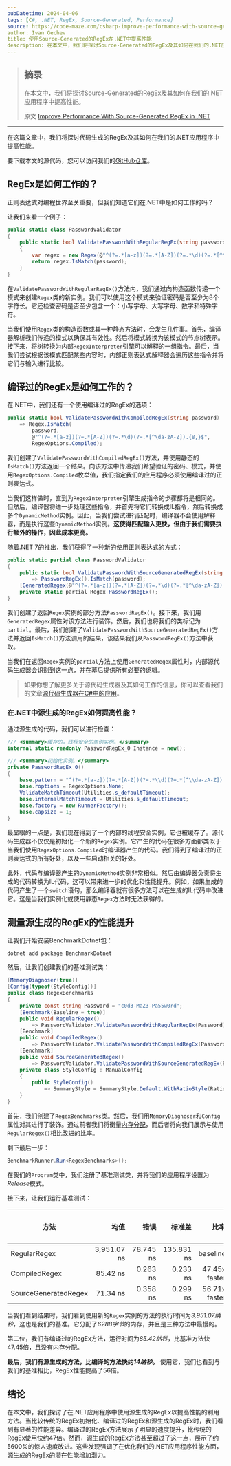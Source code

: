 ```yaml
---
pubDatetime: 2024-04-06
tags: [C#, .NET, RegEx, Source-Generated, Performance]
source: https://code-maze.com/csharp-improve-performance-with-source-generated-regex/
author: Ivan Gechev
title: 使用Source-Generated的RegEx在.NET中提高性能
description: 在本文中，我们将探讨Source-Generated的RegEx及其如何在我们的.NET应用程序中提高性能。
---
```


> ## 摘录
>
> 在本文中，我们将探讨Source-Generated的RegEx及其如何在我们的.NET应用程序中提高性能。
>
> 原文 [Improve Performance With Source-Generated RegEx in .NET](https://code-maze.com/csharp-improve-performance-with-source-generated-regex/)

---

在这篇文章中，我们将探讨代码生成的RegEx及其如何在我们的.NET应用程序中提高性能。

要下载本文的源代码，您可以访问我们的[GitHub仓库](https://github.com/CodeMazeBlog/CodeMazeGuides/tree/main/dotnet-performance/ImprovePerformanceWithSourceGeneratedRegEx)。

## RegEx是如何工作的？

正则表达式对编程世界至关重要，但我们知道它们在.NET中是如何工作的吗？

让我们来看一个例子：

```csharp
public static class PasswordValidator
{
    public static bool ValidatePasswordWithRegularRegEx(string password)
    {
        var regex = new Regex(@"^(?=.*[a-z])(?=.*[A-Z])(?=.*\d)(?=.*[^\da-zA-Z]).{8,}$");
        return regex.IsMatch(password);
    }
}
```

在`ValidatePasswordWithRegularRegEx()`方法内，我们通过向构造函数传递一个模式来创建`Regex`类的新实例。我们可以使用这个模式来验证密码是否至少为8个字符长。它还检查密码是否至少包含一个：小写字母、大写字母、数字和特殊字符。

当我们使用`Regex`类的构造函数或其一种静态方法时，会发生几件事。首先，编译器解析我们传递的模式以确保其有效性。然后将模式转换为该模式的节点树表示。接下来，将树转换为内部`RegexInterpreter`引擎可以解释的一组指令。最后，当我们尝试根据该模式匹配某些内容时，内部正则表达式解释器会遍历这些指令并将它们与输入进行比较。

## 编译过的RegEx是如何工作的？

在.NET中，我们还有一个使用编译过的RegEx的选项：

```csharp
public static bool ValidatePasswordWithCompiledRegEx(string password)
    => Regex.IsMatch(
        password,
        @"^(?=.*[a-z])(?=.*[A-Z])(?=.*\d)(?=.*[^\da-zA-Z]).{8,}$",
        RegexOptions.Compiled);
```

我们创建了`ValidatePasswordWithCompiledRegEx()`方法，并使用静态的`IsMatch()`方法返回一个结果。向该方法中传递我们希望验证的密码、模式，并使用`RegexOptions.Compiled`枚举值，我们指定我们的应用程序必须使用编译过的正则表达式。

当我们这样做时，直到为`RegexInterpreter`引擎生成指令的步骤都将是相同的。但然后，编译器将进一步处理这些指令，并首先将它们转换成IL指令，然后转换成多个`DynamicMethod`实例。因此，当我们尝试进行匹配时，编译器不会使用解释器，而是执行这些`DynamicMethod`实例。**这使得匹配输入更快，但由于我们需要执行额外的操作，因此成本更高。**

随着.NET 7的推出，我们获得了一种新的使用正则表达式的方式：

```csharp
public static partial class PasswordValidator
{
    public static bool ValidatePasswordWithSourceGeneratedRegEx(string password)
        => PasswordRegEx().IsMatch(password);
    [GeneratedRegex(@"^(?=.*[a-z])(?=.*[A-Z])(?=.*\d)(?=.*[^\da-zA-Z]).{8,}$")]
    private static partial Regex PasswordRegEx();
}
```

我们创建了返回`Regex`实例的部分方法`PasswordRegEx()`。接下来，我们用`GeneratedRegex`属性对该方法进行装饰。然后，我们也将我们的类标记为`partial`。最后，我们创建了`ValidatePasswordWithSourceGeneratedRegEx()`方法并返回`IsMatch()`方法调用的结果，该结果我们从`PasswordRegEx()`方法中获取。

当我们在返回`Regex`实例的`partial`方法上使用`GeneratedRegex`属性时，内部源代码生成器会识别到这一点，并在幕后提供所有必要的逻辑。

> 如果你想了解更多关于源代码生成器及其如何工作的信息，你可以查看我们的文章[源代码生成器在C#中的应用](https://code-maze.com/csharp-source-generators/)。

### 在.NET中源生成的RegEx如何提高性能？

通过源生成的代码，我们可以进行检查：

```csharp
/// <summary>缓存的，线程安全的单例实例。</summary>
internal static readonly PasswordRegEx_0 Instance = new();

/// <summary>初始化实例。</summary>
private PasswordRegEx_0()
{
    base.pattern = "^(?=.*[a-z])(?=.*[A-Z])(?=.*\\d)(?=.*[^\\da-zA-Z]).{8,}$";
    base.roptions = RegexOptions.None;
    ValidateMatchTimeout(Utilities.s_defaultTimeout);
    base.internalMatchTimeout = Utilities.s_defaultTimeout;
    base.factory = new RunnerFactory();
    base.capsize = 1;
}
```

最显眼的一点是，我们现在得到了一个内部的线程安全实例，它也被缓存了。源代码生成器不仅仅是初始化一个新的`Regex`实例。它产生的代码在很多方面都类似于当我们使用`RegexOptions.Compiled`时编译器产生的代码。我们得到了编译过的正则表达式的所有好处，以及一些启动相关的好处。

此外，代码与编译器产生的`DynamicMethod`实例非常相似。然后由编译器负责将生成的代码转换为IL代码，这可以带来进一步的优化和性能提升。例如，如果生成的代码产生了一个`switch`语句，那么编译器就有很多方法可以在生成的IL代码中改进它。这是当我们实例化或使用静态`Regex`方法时无法获得的。

## 测量源生成的RegEx的性能提升

让我们开始安装BenchmarkDotnet包：

```bash
dotnet add package BenchmarkDotnet
```

然后，让我们创建我们的基准测试类：

```csharp
[MemoryDiagnoser(true)]
[Config(typeof(StyleConfig))]
public class RegexBenchmarks
{
    private const string Password = "c0d3-MaZ3-Pa55w0rd";
    [Benchmark(Baseline = true)]
    public void RegularRegex()
        => PasswordValidator.ValidatePasswordWithRegularRegEx(Password);
    [Benchmark]
    public void CompiledRegex()
        => PasswordValidator.ValidatePasswordWithCompiledRegEx(Password);
    [Benchmark]
    public void SourceGeneratedRegex()
        => PasswordValidator.ValidatePasswordWithSourceGeneratedRegEx(Password);
    private class StyleConfig : ManualConfig
    {
        public StyleConfig()
            => SummaryStyle = SummaryStyle.Default.WithRatioStyle(RatioStyle.Trend);
    }
}
```

首先，我们创建了`RegexBenchmarks`类。然后，我们用`MemoryDiagnoser`和`Config`属性对其进行了装饰。通过前者我们将衡量[内存分配](https://code-maze.com/csharp-memory-allocation-optimization-with-benchmarkdotnet/)，而后者将向我们展示与使用`RegularRegex()`相比改进的比率。

剩下最后一步：

```csharp
BenchmarkRunner.Run<RegexBenchmarks>();
```

在我们的`Program`类中，我们注册了基准测试类，并将我们的应用程序设置为*Release*模式。

接下来，让我们运行基准测试：

| 方法                 |        均值 |      错误 |     标准差 |          比率 |   Gen0 |   Gen1 | 分配的内存 |
| -------------------- | ----------: | --------: | ---------: | ------------: | -----: | -----: | ---------: |
| RegularRegex         | 3,951.07 ns | 78.745 ns | 135.831 ns |      baseline | 0.9918 | 0.0153 |     6288 B |
| CompiledRegex        |    85.42 ns |  0.263 ns |   0.233 ns | 47.45x faster |      - |      - |          - |
| SourceGeneratedRegex |    71.34 ns |  0.358 ns |   0.299 ns | 56.71x faster |      - |      - |          - |

当我们看到结果时，我们看到使用新的`Regex`实例的方法的执行时间为*3,951.07纳秒*，这也是我们的基准。它分配了*6288字节*的内存，并且是三种方法中最慢的。

第二位，我们有编译过的RegEx方法，运行时间为*85.42纳秒*，比基准方法快47.45倍，且没有内存分配。

**最后，我们有源生成的方法，比编译的方法快约*14纳秒*。** 使用它，我们也看到与我们的基准相比，RegEx性能提高了56倍。

## 结论

在本文中，我们探讨了在.NET应用程序中使用源生成的RegEx以提高性能的利用方法。当比较传统的RegEx初始化、编译过的RegEx和源生成的RegEx时，我们看到有显著的性能差异。编译过的RegEx方法展示了明显的速度提升，比传统的RegEx使用快约47倍。然而，源生成的RegEx方法甚至超过了这一点，展示了约5600%的惊人速度改进。这些发现强调了在优化我们的.NET应用程序性能方面，源生成的RegEx的潜在性能增加潜力。
